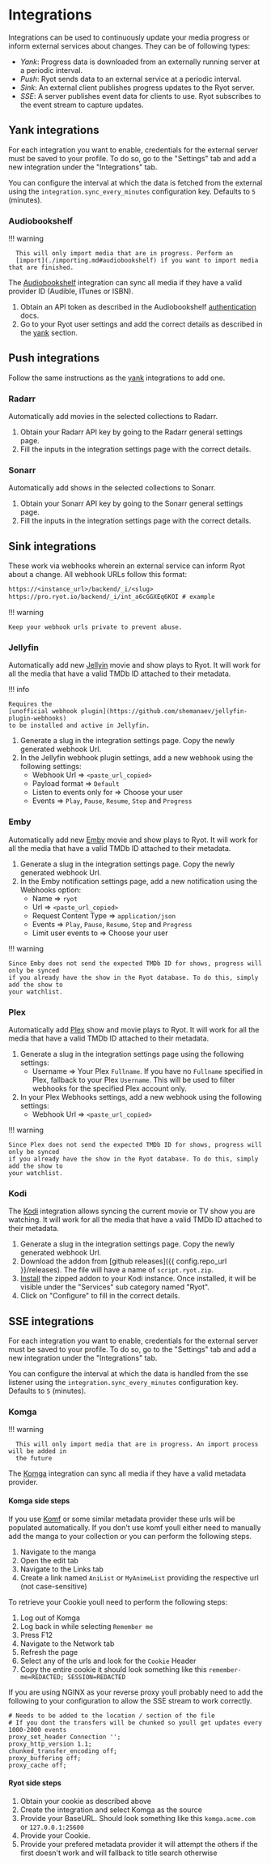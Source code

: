 # Integrations

Integrations can be used to continuously update your media progress or inform external
services about changes. They can be of following types:

- _Yank_: Progress data is downloaded from an externally running server at a periodic
  interval.
- _Push_: Ryot sends data to an external service at a periodic interval.
- _Sink_: An external client publishes progress updates to the Ryot server.
- _SSE_: A server publishes event data for clients to use. Ryot subscribes to the event stream to capture updates.

## Yank integrations

For each integration you want to enable, credentials for the external server must be saved
to your profile. To do so, go to the "Settings" tab and add a new integration under the
"Integrations" tab.

You can configure the interval at which the data is fetched from the external using the
`integration.sync_every_minutes` configuration key. Defaults to `5` (minutes).

### Audiobookshelf

!!! warning

      This will only import media that are in progress. Perform an
      [import](./importing.md#audiobookshelf) if you want to import media that are finished.

The [Audiobookshelf](https://www.audiobookshelf.org) integration can sync all media if they
have a valid provider ID (Audible, ITunes or ISBN).

1. Obtain an API token as described in the Audiobookshelf
   [authentication](https://api.audiobookshelf.org/#authentication) docs.
2. Go to your Ryot user settings and add the correct details as described in the
   [yank](#yank-integrations) section.

## Push integrations

Follow the same instructions as the [yank](#yank-integrations) integrations to add one.

### Radarr

Automatically add movies in the selected collections to Radarr.

1. Obtain your Radarr API key by going to the Radarr general settings page.
2. Fill the inputs in the integration settings page with the correct details.

### Sonarr

Automatically add shows in the selected collections to Sonarr.

1. Obtain your Sonarr API key by going to the Sonarr general settings page.
2. Fill the inputs in the integration settings page with the correct details.

## Sink integrations

These work via webhooks wherein an external service can inform Ryot about a change. All
webhook URLs follow this format:

```txt
https://<instance_url>/backend/_i/<slug>
https://pro.ryot.io/backend/_i/int_a6cGGXEq6KOI # example
```

!!! warning

    Keep your webhook urls private to prevent abuse.

### Jellyfin

Automatically add new [Jellyin](https://jellyfin.org/) movie and show plays to Ryot. It
will work for all the media that have a valid TMDb ID attached to their metadata.

!!! info

    Requires the
    [unofficial webhook plugin](https://github.com/shemanaev/jellyfin-plugin-webhooks)
    to be installed and active in Jellyfin.

1. Generate a slug in the integration settings page. Copy the newly generated
   webhook Url.
2. In the Jellyfin webhook plugin settings, add a new webhook using the
   following settings:
    - Webhook Url => `<paste_url_copied>`
    - Payload format => `Default`
    - Listen to events only for => Choose your user
    - Events => `Play`, `Pause`, `Resume`, `Stop` and `Progress`

### Emby

Automatically add new [Emby](https://emby.media/) movie and show plays to Ryot. It
will work for all the media that have a valid TMDb ID attached to their metadata.

1. Generate a slug in the integration settings page. Copy the newly generated
   webhook Url.
2. In the Emby notification settings page, add a new notification using the
   Webhooks option:
    - Name => `ryot`
    - Url => `<paste_url_copied>`
    - Request Content Type => `application/json`
    - Events => `Play`, `Pause`, `Resume`, `Stop` and `Progress`
    - Limit user events to => Choose your user

!!! warning

    Since Emby does not send the expected TMDb ID for shows, progress will only be synced
    if you already have the show in the Ryot database. To do this, simply add the show to
    your watchlist.

### Plex

Automatically add [Plex](https://www.plex.tv/) show and movie plays to Ryot. It will
work for all the media that have a valid TMDb ID attached to their metadata.

1. Generate a slug in the integration settings page using the following settings:
    - Username => Your Plex `Fullname`. If you have no `Fullname` specified in Plex,
       fallback to your Plex `Username`. This will be used to filter webhooks for the
       specified Plex account only.
2. In your Plex Webhooks settings, add a new webhook using the following settings:
    - Webhook Url => `<paste_url_copied>`

!!! warning

    Since Plex does not send the expected TMDb ID for shows, progress will only be synced
    if you already have the show in the Ryot database. To do this, simply add the show to
    your watchlist.

### Kodi

The [Kodi](https://kodi.tv/) integration allows syncing the current movie or TV
show you are watching. It will work for all the media that have a valid
TMDb ID attached to their metadata.

1. Generate a slug in the integration settings page. Copy the newly generated
   webhook Url.
2. Download the addon from [github releases]({{ config.repo_url }}/releases).
   The file will have a name of `script.ryot.zip`.
3. [Install](https://kodi.wiki/view/Add-on_manager#How_to_install_from_a_ZIP_file)
   the zipped addon to your Kodi instance. Once installed, it will be visible under
   the "Services" sub category named "Ryot".
4. Click on "Configure" to fill in the correct details.


## SSE integrations
For each integration you want to enable, credentials for the external server must be saved
to your profile. To do so, go to the "Settings" tab and add a new integration under the
"Integrations" tab.

You can configure the interval at which the data is handled from the sse listener using the
`integration.sync_every_minutes` configuration key. Defaults to `5` (minutes).

### Komga

!!! warning

      This will only import media that are in progress. An import process will be added in
      the future

The [Komga](https://komga.org/) integration can sync all media if they
have a valid metadata provider.

#### Komga side steps
If you use [Komf](https://github.com/Snd-R/komf) or some similar metadata provider these urls will be 
populated automatically. If you don't use komf youll either need to manually add the manga to your collection
or you can perform the following steps.
1. Navigate to the manga
2. Open the edit tab
3. Navigate to the Links tab
4. Create a link named `AniList` or `MyAnimeList` providing the respective url (not case-sensitive)

To retrieve your Cookie youll need to perform the following steps:
1. Log out of Komga
2. Log back in while selecting `Remember me`
3. Press F12
4. Navigate to the Network tab
5. Refresh the page
6. Select any of the urls and look for the `Cookie` Header
7. Copy the entire cookie it should look something like this `remember-me=REDACTED; SESSION=REDACTED`

If you are using NGINX as your reverse proxy youll probably need to add the following to your configuration
to allow the SSE stream to work correctly. 

```nginx
# Needs to be added to the location / section of the file
# If you dont the transfers will be chunked so youll get updates every 1000-2000 events
proxy_set_header Connection '';
proxy_http_version 1.1;
chunked_transfer_encoding off;
proxy_buffering off;
proxy_cache off;
```
#### Ryot side steps
1. Obtain your cookie as described above
2. Create the integration and select Komga as the source
3. Provide your BaseURL. Should look something like this `komga.acme.com` or `127.0.0.1:25600`
4. Provide your Cookie.
5. Provide your prefered metadata provider it will attempt the others if the first doesn't work and will fallback to title search otherwise
